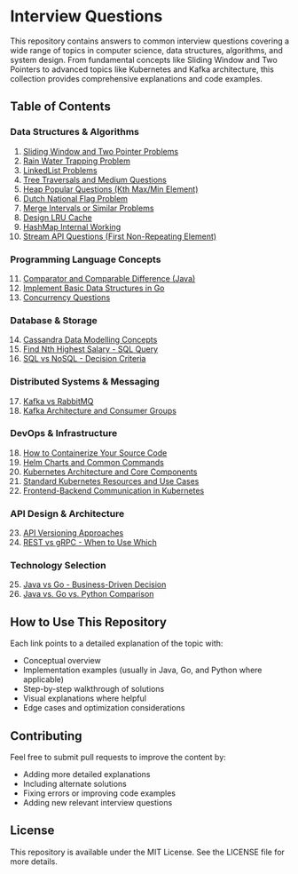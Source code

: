 # Interview Questions

This repository contains answers to common interview questions covering a wide range of topics in computer science, data structures, algorithms, and system design. From fundamental concepts like Sliding Window and Two Pointers to advanced topics like Kubernetes and Kafka architecture, this collection provides comprehensive explanations and code examples.

## Table of Contents

### Data Structures & Algorithms
1. [Sliding Window and Two Pointer Problems](Part-1.md#1-sliding-window-and-two-pointer-problems)
2. [Rain Water Trapping Problem](Part-1.md#2-rain-water-trapping-problem)
3. [LinkedList Problems](Part-1.md#3-linkedlist-problems)
4. [Tree Traversals and Medium Questions](Part-1.md#4-tree-traversals-and-medium-questions)
5. [Heap Popular Questions (Kth Max/Min Element)](Part-1.md#5-heap-popular-questions)
6. [Dutch National Flag Problem](Part-1.md#6-dutch-national-flag-problem)
7. [Merge Intervals or Similar Problems](Part-2.md#7-merge-intervals)
8. [Design LRU Cache](Part-2.md#8-design-lru-cache)
9. [HashMap Internal Working](Part-2.md#9-hashmap-internal-working)
10. [Stream API Questions (First Non-Repeating Element)](Part-2.md#10-stream-api-questions)

### Programming Language Concepts
11. [Comparator and Comparable Difference (Java)](Part-2.md#11-comparator-and-comparable-difference)
12. [Implement Basic Data Structures in Go](Part-2.md#12-implement-core-data-structures-in-go)
13. [Concurrency Questions](Part-4.md#26-concurrency-questions)

### Database & Storage
14. [Cassandra Data Modelling Concepts](Part-2.md#13-cassandra-data-modelling-concepts)
15. [Find Nth Highest Salary - SQL Query](Part-3.md#14-find-nth-highest-salary-sql-query)
16. [SQL vs NoSQL - Decision Criteria](Part-3.md#15-when-to-choose-sql-vs-nosql)

### Distributed Systems & Messaging
17. [Kafka vs RabbitMQ](Part-3.md#16-kafka-vs-rabbitmq)
18. [Kafka Architecture and Consumer Groups](Part-4.md#23-kafka-architecture-and-consumer-groups-advantage)

### DevOps & Infrastructure
18. [How to Containerize Your Source Code](Part-3.md#17-how-to-containerize-your-source-code)
19. [Helm Charts and Common Commands](Part-3.md#18-why-we-need-helm-charts-and-standard-commands)
20. [Kubernetes Architecture and Core Components](Part-3.md#21-kubernetes-architecture-and-core-components)
21. [Standard Kubernetes Resources and Use Cases](Part-3.md#22-standard-kubernetes-resources)
22. [Frontend-Backend Communication in Kubernetes](Part-4.md#25-communication-between-frontend-and-backend-microservices-in-k8s)

### API Design & Architecture
23. [API Versioning Approaches](Part-3.md#19-how-api-versioning-happens)
24. [REST vs gRPC - When to Use Which](Part-3.md#20-why-rest-or-grpc-and-when-to-use-which)

### Technology Selection
25. [Java vs Go - Business-Driven Decision](Part-4.md#24-java-vs-golang-for-business-applications)
26. [Java vs. Go vs. Python Comparison](Java-Go-Python-Comparison.md)

## How to Use This Repository

Each link points to a detailed explanation of the topic with:
- Conceptual overview
- Implementation examples (usually in Java, Go, and Python where applicable)
- Step-by-step walkthrough of solutions
- Visual explanations where helpful
- Edge cases and optimization considerations

## Contributing

Feel free to submit pull requests to improve the content by:
- Adding more detailed explanations
- Including alternate solutions
- Fixing errors or improving code examples
- Adding new relevant interview questions

## License

This repository is available under the MIT License. See the LICENSE file for more details.